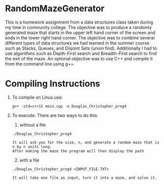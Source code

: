 # RandomMazeGenerator
This is a homework assignment from a data structures class taken during my time in community college. The objective was to produce a randomly generated maze that starts in the upper left hand corner of the screen and ends in the lower right hand corner.  The objective was to combine several different types of data structures we had learned in the summer course such as Stacks, Queues, and Disjoint Sets (union find). Additionally I had to use algorithms such as Depth-First search and Breadth-First search to find the exit of the maze. An optional objective was to use C++ and compile it from the command line using g++.



# Compiling Instructions
1. To compile on Linux use:

	```g++ -std=c++11 main.cpp -o Douglas_Christopher_prog4```
	

2. To execute:
   There are two ways to do this:
	1) without a file
	
	  ```./Douglas_Christopher_prog4```
	  
	   It will ask you for the size, n, and generate a random maze that is n by n units long.
	   After making the maze the program will then display the path
	   
	2) with a file
	 
	  ```./Douglas_Christopher_prog4 <INPUT_FILE.TXT>```
		
	   It will take one file as input, turn it into a maze, and solve it.
